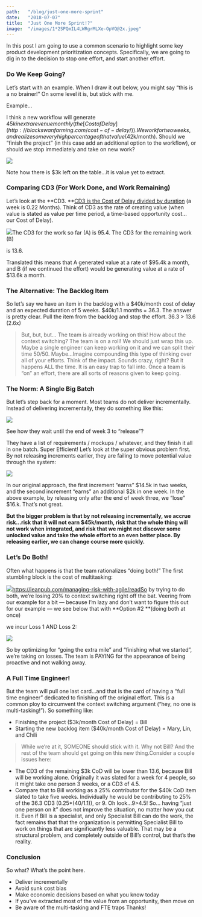 ```yaml
---
path:	"/blog/just-one-more-sprint"
date:	"2018-07-07"
title:	"Just One More Sprint!?"
image:	"/images/1*2SPQmIL4LWRgrMLXe-OpVQ@2x.jpeg"
---
```


In this post I am going to use a common scenario to highlight some key product development prioritization concepts. Specifically, we are going to dig in to the decision to stop one effort, and start another effort.

### Do We Keep Going?

Let’s start with an example. When I draw it out below, you might say “this is a no brainer!” On some level it is, but stick with me.

Example…

I think a new workflow will generate $45k in extra revenue monthly (the [Cost of Delay](http://blackswanfarming.com/cost-of-delay/)). We work for two weeks, and realize some very high percentage of that value ($42k/month). Should we “finish the project” (in this case add an additional option to the workflow), or should we stop immediately and take on new work?

![](/images/1*2SPQmIL4LWRgrMLXe-OpVQ@2x.jpeg)

Note how there is $3k left on the table…it is value yet to extract.

### Comparing CD3 (For Work Done, and Work Remaining)

Let’s look at the **CD3. **[CD3 is the Cost of Delay divided by duration](http://blackswanfarming.com/cost-of-delay-divided-by-duration/) (a week is 0.22 Months). Think of CD3 as the rate of creating value (when value is stated as value per time period, a time-based opportunity cost… our Cost of Delay).

![](/images/1*g0VGP3Vs3lgc_7oo5wBWcA@2x.jpeg)The CD3 for the work so far (A) is 95.4. The CD3 for the remaining work (B)

 is 13.6.

Translated this means that A generated value at a rate of $95.4k a month, and B (if we continued the effort) would be generating value at a rate of $13.6k a month.

### The Alternative: The Backlog Item

So let’s say we have an item in the backlog with a $40k/month cost of delay and an expected duration of 5 weeks. $40k/1.1 months = 36.3. The answer is pretty clear. Pull the item from the backlog and stop the effort. 36.3 > 13.6 (2.6x)


> But, but, but…
> The team is already working on this! How about the context switching? The team is on a roll! We should just wrap this up. Maybe a single engineer can keep working on it and we can split their time 50/50. Maybe…Imagine compounding this type of thinking over all of your efforts. Think of the impact. Sounds crazy, right? But it happens ALL the time. It is an easy trap to fall into. Once a team is “on” an effort, there are all sorts of reasons given to keep going.

### The Norm: A Single Big Batch

But let’s step back for a moment. Most teams do not deliver incrementally. Instead of delivering incrementally, they do something like this:

![](/images/1*Qt4teqFqYyTI5eG9X_AykA@2x.jpeg)

See how they wait until the end of week 3 to “release”?

They have a list of requirements / mockups / whatever, and they finish it all in one batch. Super Efficient! Let’s look at the super obvious problem first. By not releasing increments earlier, they are failing to move potential value through the system:

![](/images/1*gZ5E9qz_YBxpSG8DB0mJDw@2x.jpeg)

In our original approach, the first increment “earns” $14.5k in two weeks, and the second increment “earns” an additional $2k in one week. In the above example, by releasing only after the end of week three, we “lose” $16.k. That’s not great.

**But the bigger problem is that by not releasing incrementally, we accrue risk…risk that it will not earn $45k/month, risk that the whole thing will not work when integrated, and risk that we might not discover some unlocked value and take the whole effort to an even better place. By releasing earlier, we can change course more quickly.**

### Let’s Do Both!

Often what happens is that the team rationalizes “doing both!” The first stumbling block is the cost of multitasking:

![](/images/1*4r9XEQxdhOXePm6Lorhv8g@2x.jpeg)https://leanpub.com/managing-risk-with-agile/readSo by trying to do both, we’re losing 20% to context switching right off the bat. Veering from our example for a bit — because I’m lazy and don’t want to figure this out for our example — we see below that with **Option #2 **(doing both at once)

 we incur Loss 1 AND Loss 2:

![](/images/1*4d1IBxJbTakdZUu823lHNA@2x.jpeg)

So by optimizing for “going the extra mile” and “finishing what we started”, we’re taking on losses. The team is PAYING for the appearance of being proactive and not walking away.

### A Full Time Engineer!

But the team will pull one last card…and that is the card of having a “full time engineer” dedicated to finishing off the original effort. This is a common ploy to circumvent the context switching argument (“hey, no one is multi-tasking!”). So something like:

* Finishing the project ($3k/month Cost of Delay) = Bill
* Starting the new backlog item ($40k/month Cost of Delay) = Mary, Lin, and Chili

> While we’re at it, SOMEONE should stick with it. Why not Bill? And the rest of the team should get going on this new thing.Consider a couple issues here:

* The CD3 of the remaining $3k CoD will be lower than 13.6, because Bill will be working alone. Originally it was slated for a week for 4 people, so it might take one person 3 weeks, or a CD3 of 4.5.
* Compare that to Bill working as a 25% contributor for the $40k CoD item slated to take five weeks. Individually he would be contributing to 25% of the 36.3 CD3 (0.25*(40/1.1)), or 9. Oh look…9>4.5!
So… having “just one person on it” does not improve the situation, no matter how you cut it. Even if Bill is a specialist, and only Specialist Bill can do the work, the fact remains that that the organization is permitting Specialist Bill to work on things that are significantly less valuable. That may be a structural problem, and completely outside of Bill’s control, but that’s the reality.

### Conclusion

So what? What’s the point here.

* Deliver incrementally
* Avoid sunk cost bias
* Make economic decisions based on what you know today
* If you’ve extracted most of the value from an opportunity, then move on
* Be aware of the multi-tasking and FTE traps
Thanks!

